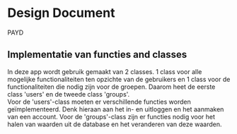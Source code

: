 # Design Document
PAYD
## Implementatie van functies and classes
In deze app wordt gebruik gemaakt van 2 classes. 1 class voor alle mogelijke functionaliteiten ten opzichte van de gebruikers en 1 class voor de functionaliteiten die nodig zijn voor de groepen. Daarom heet de eerste class 'users' en de tweede class 'groups'. <br> Voor de 'users'-class moeten er verschillende functies worden geïmplementeerd. Denk hieraan aan het in- en uitloggen en het aanmaken van een account. Voor de 'groups'-class zijn er functies nodig voor het halen van waarden uit de database en het veranderen van deze waarden.
